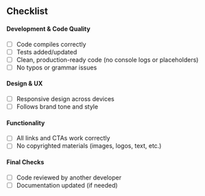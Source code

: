 ## Checklist

#### Development & Code Quality
- [ ] Code compiles correctly
- [ ] Tests added/updated
- [ ] Clean, production-ready code (no console logs or placeholders)
- [ ] No typos or grammar issues

#### Design & UX
- [ ] Responsive design across devices
- [ ] Follows brand tone and style

#### Functionality
- [ ] All links and CTAs work correctly
- [ ] No copyrighted materials (images, logos, text, etc.)

#### Final Checks
- [ ] Code reviewed by another developer
- [ ] Documentation updated (if needed)

